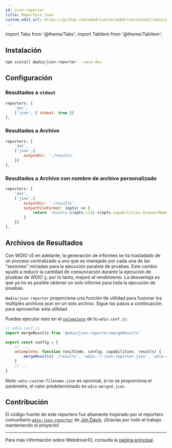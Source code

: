 ```yaml
---
id: json-reporter
title: Reportero Json
custom_edit_url: https://github.com/webdriverio/webdriverio/edit/main/packages/wdio-json-reporter/README.md
---
```


import Tabs from '@theme/Tabs';
import TabItem from '@theme/TabItem';


## Instalación

```bash
npm install @wdio/json-reporter --save-dev
```

## Configuración

### Resultados a `stdout`

```js
reporters: [
    'dot',
    ['json', { stdout: true }]
],
```

### Resultados a Archivo

```js
reporters: [
    'dot',
    ['json',{
        outputDir: './results'
    }]
],
```

### Resultados a Archivo con nombre de archivo personalizado

```js
reporters: [
    'dot',
    ['json',{
        outputDir: './results',
        outputFileFormat: (opts) => {
            return `results-${opts.cid}.${opts.capabilities.browserName}.json`
        }
    }]
],
```

## Archivos de Resultados

Con WDIO v5 en adelante, la generación de informes se ha trasladado de un proceso centralizado a uno que es manejado por cada una de las "sesiones" iniciadas para la ejecución paralela de pruebas. Este cambio ayudó a reducir la cantidad de comunicación durante la ejecución de pruebas de WDIO y, por lo tanto, mejoró el rendimiento. La desventaja es que ya no es posible obtener un solo informe para toda la ejecución de pruebas.

`@wdio/json-reporter` proporciona una función de utilidad para fusionar los múltiples archivos json en un solo archivo. Sigue los pasos a continuación para aprovechar esta utilidad.

Puedes ejecutar esto en el [`onComplete`](https://webdriver.io/docs/configuration#oncomplete) de tu `wdio.conf.js`:

```javascript
// wdio.conf.js
import mergeResults from '@wdio/json-reporter/mergeResults'

export const config = {
    // ...
    onComplete: function (exitCode, config, capabilities, results) {
        mergeResults('./results', 'wdio-.*-json-reporter.json', 'wdio-custom-filename.json')
    }
    // ...
}
```

_Nota:_ `wdio-custom-filename.json` es opcional, si no se proporciona el parámetro, el valor predeterminado es `wdio-merged.json`.

## Contribución

El código fuente de este reportero fue altamente inspirado por el reportero comunitario [`wdio-json-reporter`](https://github.com/fijijavis/wdio-json-reporter) de [Jim Davis](https://github.com/fijijavis). ¡Gracias por todo el trabajo manteniendo el proyecto!

---

Para más información sobre WebdriverIO, consulta la [página principal](http://webdriver.io).